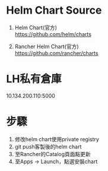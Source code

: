 # Helm Chart Source

1. Helm Chart(官方)   
https://github.com/helm/charts

2. Rancher Helm Chart(官方)    
https://github.com/rancher/charts 

# LH私有倉庫   

10.134.200.110:5000   

# 步驟

1. 修改helm chart使用private registry    
2. git push客製後的helm chart  
3. 至Rancher的Catalog頁面點更新
4. 至Apps -> Launch，點選安裝chart